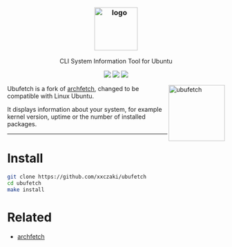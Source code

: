 <h3 align="center"><img src="https://imgur.com/u5etrh1.png" alt="logo" height="100px"></h3>
<p align="center">CLI System Information Tool for Ubuntu</p>

<p align="center">
<a href="https://travis-ci.org/xxczaki/ubufetch"><img src="https://travis-ci.org/xxczaki/ubufetch.svg?branch=master"></a>
<a href="https://www.patreon.com/akepinski"><img src="https://img.shields.io/badge/donate-patreon-yellow.svg"></a>
<a href="./LICENSE.md"><img src="https://img.shields.io/badge/license-MIT-blue.svg"></a>
</p>

<img src="https://imgur.com/hvJofR3.png" alt="ubufetch" align="right" height="130px">

Ubufetch is a fork of [archfetch](https://github.com/xxczaki/archfetch), changed to be compatible with Linux Ubuntu.

It displays information about your system, for example kernel version, uptime or the number of installed packages.

---

# Install

```bash
git clone https://github.com/xxczaki/ubufetch
cd ubufetch 
make install
```

# Related

- [archfetch](https://github.com/xxczaki/archfetch)
